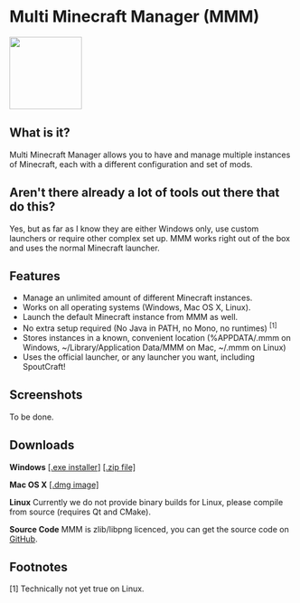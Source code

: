 Multi Minecraft Manager (MMM)
=============================
<img src="http://i.imgur.com/oKDF9.png" height="128"/>

What is it?
-----------
Multi Minecraft Manager allows you to have and manage multiple instances of 
Minecraft, each with a different configuration and set of mods.

Aren't there already a lot of tools out there that do this?
-----------------------------------------------------------
Yes, but as far as I know they are either Windows only, use custom launchers or
require other complex set up. MMM works right out of the box and uses the 
normal Minecraft launcher.

Features
--------
* Manage an unlimited amount of different Minecraft instances.
* Works on all operating systems (Windows, Mac OS X, Linux).
* Launch the default Minecraft instance from MMM as well.
* No extra setup required (No Java in PATH, no Mono, no runtimes) <sup>[1]</sup>
* Stores instances in a known, convenient location (%APPDATA/.mmm on Windows, 
  ~/Library/Application Data/MMM on Mac, ~/.mmm on Linux)
* Uses the official launcher, or any launcher you want, including SpoutCraft!

Screenshots
-----------
To be done.

Downloads
---------
**Windows** 
[[.exe installer]](https://github.com/downloads/SeySayux/mmm/mmm.exe)
[[.zip file]](https://github.com/downloads/SeySayux/mmm/mmm.zip)

**Mac OS X** 
[[.dmg image]](https://github.com/downloads/SeySayux/mmm/mmm.dmg)

**Linux**  Currently we do not provide binary builds for Linux, please 
compile from source (requires Qt and CMake).

**Source Code** MMM is zlib/libpng licenced, you can get the source code 
on [GitHub](https://github.com/SeySayux/mmm).

Footnotes
---------
[1] Technically not yet true on Linux.
